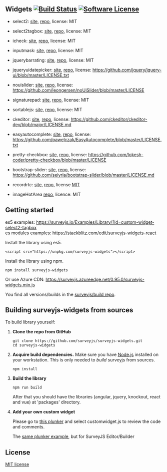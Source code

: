 ## Widgets [![Build Status](https://travis-ci.org/surveyjs/widgets.svg?branch=master)](https://travis-ci.org/surveyjs/widgets) [![Software License](https://img.shields.io/badge/license-MIT-brightgreen.svg?style=flat)](LICENSE)

- select2: [site](https://select2.org/), [repo](https://github.com/select2/select2), license: MIT

- select2tagbox: [site](https://select2.org/), [repo](https://github.com/select2/select2), license: MIT

- icheck: [site](http://icheck.fronteed.com/), [repo](https://github.com/fronteed/iCheck/), license: MIT

- inputmask: [site](http://robinherbots.github.io/Inputmask/), [repo](https://github.com/RobinHerbots/Inputmask), license: MIT

- jquerybarrating: [site](http://antenna.io/demo/jquery-bar-rating/examples/), [repo](https://github.com/antennaio/jquery-bar-rating), license: MIT

- jqueryuidatepicker: [site](https://jqueryui.com/datepicker/), [repo](https://github.com/jquery/jquery-ui), license: https://github.com/jquery/jquery-ui/blob/master/LICENSE.txt

- nouislider: [site](https://refreshless.com/nouislider/), [repo](https://github.com/leongersen/noUiSlider), license: https://github.com/leongersen/noUiSlider/blob/master/LICENSE

- signaturepad: [site](http://szimek.github.io/signature_pad/), [repo](https://github.com/szimek/signature_pad), license: MIT

- sortablejs: [site](http://rubaxa.github.io/Sortable/), [repo](https://github.com/RubaXa/Sortable), license: MIT

- ckeditor: [site](https://ckeditor.com/ckeditor-4/), [repo](https://github.com/ckeditor/ckeditor-dev), license: https://github.com/ckeditor/ckeditor-dev/blob/major/LICENSE.md

- easyautocomplete: [site](http://easyautocomplete.com/), [repo](https://github.com/pawelczak/EasyAutocomplete), license: https://github.com/pawelczak/EasyAutocomplete/blob/master/LICENSE.txt

- pretty-checkbox: [site](https://lokesh-coder.github.io/pretty-checkbox/), [repo](https://github.com/lokesh-coder/pretty-checkbox/), license: https://github.com/lokesh-coder/pretty-checkbox/blob/master/LICENSE

- bootstrap-slider: [site](http://seiyria.com/bootstrap-slider/), [repo](https://github.com/seiyria/bootstrap-slider), license: https://github.com/seiyria/bootstrap-slider/blob/master/LICENSE.md

- recordrtc: [site](http://recordrtc.org/), [repo](https://github.com/muaz-khan/RecordRTC), license [MIT](http://spdx.org/licenses/MIT.html)

- imageHotArea [repo](https://github.com/TheNetworg/surveyjs-plugin-hotarea), licence: MIT

## Getting started

es5 examples: https://surveyjs.io/Examples/Library/?id=custom-widget-select2-tagbox  
es modules examples: https://stackblitz.com/edit/surveyjs-widgets-react

Install the library using es5.

```
<script src="https://unpkg.com/surveyjs-widgets"></script>
```

Install the library using npm.

```
npm install surveyjs-widgets
```

Or use Azure CDN:
https://surveyjs.azureedge.net/0.95.0/surveyjs-widgets.min.js

You find all versions/builds in the [surveyjs/build repo](https://github.com/surveyjs/builds).

## Building surveyjs-widgets from sources

To build library yourself:

1.  **Clone the repo from GitHub**

    ```
    git clone https://github.com/surveyjs/surveyjs-widgets.git
    cd surveyjs-widgets
    ```

2.  **Acquire build dependencies.** Make sure you have [Node.js](http://nodejs.org/) installed on your workstation. This is only needed to _build_ surveyjs from sources.

    ```
    npm install
    ```

3.  **Build the library**

    ```
    npm run build
    ```

    After that you should have the libraries (angular, jquery, knockout, react and vue) at 'packages' directory.

4.  **Add your own custom widget**

    Please go to [this plunker](https://plnkr.co/edit/HdnYE5?p=preview) and select customwidget.js to review the code and comments.

    The [same plunker example](https://plnkr.co/edit/fXsLf1R88WxxDFaFEnYx?p=preview), but for SurveyJS Editor/Builder

## License

[MIT license](https://github.com/surveyjs/widgets/blob/master/LICENSE)
